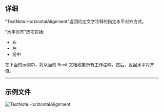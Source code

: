 ## 详细
“TextNote.HorizontalAlignment”返回给定文字注释的指定水平对齐方式。

“水平对齐”选项包括:
- 右
- 左
- 居中

在下面的示例中，将从当前 Revit 文档收集所有工作注释。然后，返回水平对齐值。

___
## 示例文件

![TextNote.HorizontalAlignment](./Revit.Elements.TextNote.HorizontalAlignment_img.jpg)
